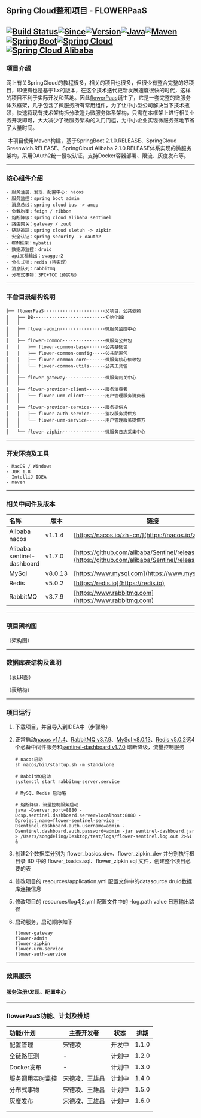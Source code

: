 ## Spring Cloud整和项目 - FLOWERPaaS

[![Build Status](https://img.shields.io/badge/build-success-brightgreen)](https://github.com/CoderOfSong/flowerPaaS)[![Since](https://img.shields.io/badge/Since-2019-199EC4.svg)](https://github.com/CoderOfSong/flowerPaaS)[![Version](https://img.shields.io/badge/Version-1.0.0-orange.svg)](https://github.com/CoderOfSong/flowerPaaS)[![Java](https://img.shields.io/badge/Java-1.8-yellow.svg)](https://www.oracle.com/technetwork/java/javase/downloads/index.html)[![Maven](https://img.shields.io/badge/Maven-3.5.4-01BC7E.svg)](https://maven.apache.org/)[![Spring Boot](https://img.shields.io/badge/SpringBoot-2.1.0.RELEASE-FF69B4.svg)](https://spring.io/projects/spring-boot/)[![Spring Cloud](https://img.shields.io/badge/SpringCloud-Greenwich.RELEASE-5DBF3D.svg)](https://spring.io/projects/spring-cloud)[![Spring Cloud Alibaba](https://img.shields.io/badge/SpringCloudAlibaba-2.1.0.RELEASE-5DBF3D.svg)](https://spring.io/projects/spring-cloud)
-----
### 项目介绍

​		网上有关SpringCloud的教程很多，相关的项目也很多，但很少有整合完整的好项目，即便有也是基于1.x的版本，在这个技术迭代更新发展速度很快的时代，这样的项目不利于实际开发和落地。因此[flowerPaas](https://github.com/CoderOfSong/flowerPaaS)诞生了，它是一套完整的微服务体系框架，几乎包含了微服务所有常用组件，为了让中小型公司解决当下技术瓶颈，快速将现有技术架构拆分改造为微服务体系架构，只需在本框架上进行相关业务开发即可，大大减少了微服务架构的入门门槛，为中小企业实现微服务落地节省了大量时间。

​		本项目使用Maven构建，基于SpringBoot 2.1.0.RELEASE、SpringCloud Greenwich.RELEASE、SpringCloud Alibaba 2.1.0.RELEASE体系实现的微服务架构，采用OAuth2统一授权认证，支持Docker容器部署、限流、灰度发布等。

--------

### 核心组件介绍

```
- 服务注册、发现、配置中心: nacos
- 服务监控：spring boot admin
- 消息总线：spring cloud bus -> amqp
- 负载均衡：feign / ribbon
- 熔断降级：spring cloud alibaba sentinel
- 路由网关：gateway / zuul
- 链路追踪：spring cloud sletuh -> zipkin
- 安全认证：spring security -> oauth2
- ORM框架：mybatis
- 数据源监控：druid
- api文档输出：swagger2
- 分布式锁：redis（待实现）
- 消息队列：rabbitmq
- 分布式事物：3PC+TCC（待实现）
```

-----

### 平台目录结构说明

```
├── flowerPaaS·······················父项目，公共依赖
│   ├── DB···························初始化DB 
│   │
│   ├── flower-admin·················微服务监控中心
│   │
│   ├── flower-common················微服务公共包
│   │   ├── flower-common-base·······公共基础包
│   │   ├── flower-common-config·····公共配置包
│   │   ├── flower-common-core·······微服务核心依赖包
│   │   └── flower-common-utils······公共工具包
│   │
│   ├── flower-gateway···············微服务网关中心
│   │
│   ├── flower-provider-client·······服务消费者
│   │   └── flower-urm-client········用户管理服务消费者
│   │
│   ├── flower-provider-service······服务提供方
│   │   ├── flower-auth-service······鉴权服务提供方
│   │   └── flower-urm-service·······用户管理服务提供方
│   │
│   └── flower-zipkin················微服务日志采集中心
```

---------

### 开发环境及工具

```
- MacOS / Windows
- JDK 1.8
- IntelliJ IDEA
- maven
```

------

### 相关中间件及版本

| 名称                       | 版本    | 链接                                                         |
| :------------------------- | ------- | ------------------------------------------------------------ |
| Alibaba nacos              | v1.1.4  | [https://nacos.io/zh-cn/](https://nacos.io/zh-cn/)           |
| Alibaba sentinel-dashboard | v1.7.0  | [https://github.com/alibaba/Sentinel/releases/tag/1.7.0](https://github.com/alibaba/Sentinel/releases/tag/1.7.0) |
| MySql                      | v8.0.13 | [https://www.mysql.com](https://www.mysql.com)               |
| Redis                      | v5.0.2  | [https://redis.io](https://redis.io)                         |
| RabbitMQ                   | v3.7.9  | [https://www.rabbitmq.com](https://www.rabbitmq.com)         |

-------

### 项目架构图

（架构图）

-----

### 数据库表结构及说明

（表ER图）

（表结构）

------

### 项目运行

1. 下载项目，并且导入到IDEA中（步骤略）

2. 正常启动[nacos v1.1.4](https://nacos.io/zh-cn/)、[RabbitMQ v3.7.9](https://www.rabbitmq.com)、[MySql v8.0.13](https://www.mysql.com)、[Redis v5.0.2](https://redis.io)这4个必备中间件服务和[sentinel-dashboard v1.7.0](https://github.com/alibaba/Sentinel/releases/tag/1.7.0) 熔断降级，流量控制服务

   ```shell
   # nacos启动
   sh nacos/bin/startup.sh -m standalone
   
   # RabbitMQ启动
   systemctl start rabbitmq-server.service
   
   # MySQL Redis 启动略
   
   # 熔断降级，流量控制服务启动
   java -Dserver.port=8880 -Dcsp.sentinel.dashboard.server=localhost:8880 -Dproject.name=flower-sentinel-service -Dsentinel.dashboard.auth.username=admin -Dsentinel.dashboard.auth.password=admin -jar sentinel-dashboard.jar > /Users/songdeling/Desktop/test/logs/flower-sentinel.log.out 2>&1 &
   ```

3. 创建2个数据库分别为 flower_basics_dev、flower_zipkin_dev 并分别执行根目录 BD 中的 flower_basics.sql、flower_zipkin.sql 文件，创建整个项目必要的表

4. 修改项目的 resources/application.yml 配置文件中的datasource druid数据库连接信息

5. 修改项目的 resources/log4j2.yml 配置文件中的 -log.path value 日志输出路径

6. 启动服务，启动顺序如下

   ```
   flower-gateway
   flower-admin
   flower-zipkin
   flower-urm-service
   flower-auth-service
   ```

--------

### 效果展示

#### 服务注册/发现、配置中心







------

### flowerPaaS功能、计划及排期

| 功能/计划        | 主要开发者     | 状态   | 排期  |
| :--------------- | -------------- | ------ | ----- |
| 配置管理         | 宋德凌         | 开发中 | 1.1.0 |
| 全链路压测       | -              | 计划中 | 1.2.0 |
| Docker发布       | -              | 计划中 | 1.3.0 |
| 服务调用实时监控 | 宋德凌、王雄昌 | 计划中 | 1.4.0 |
| 分布式事物       | 宋德凌、王雄昌 | 计划中 | 1.5.0 |
| 灰度发布         | 宋德凌、王雄昌 | 计划中 | 1.6.0 |
|                  |                |        |       |
|                  |                |        |       |













